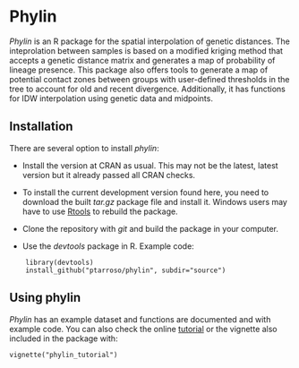 # Phylin

*Phylin* is an R package for the spatial interpolation of genetic distances. The inteprolation between samples is based on a modified kriging method that accepts a genetic distance matrix and generates a map of probability of lineage presence. This package also offers tools to generate a map of potential contact zones between groups with user-defined thresholds in the tree to account for old and recent divergence. Additionally, it has functions for IDW interpolation using genetic data and midpoints.

## Installation

There are several option to install *phylin*:

- Install the version at CRAN as usual. This may not be the latest, latest version but it already passed all CRAN checks.

- To install the current development version found here, you need to download the built *tar.gz* package file and install it. Windows users may have to use [Rtools](https://cran.r-project.org/bin/windows/Rtools/) to rebuild the package.

- Clone the repository with *git* and build the package in your computer. 

- Use the *devtools* package in R. Example code:

```
    library(devtools)
    install_github("ptarroso/phylin", subdir="source")
```

## Using phylin

*Phylin* has an example dataset and functions are documented and with example code. You can also check the online [tutorial](http://webpages.icav.up.pt/pessoas/ptarroso/phylin/phylin.html) or the vignette also included in the package with:

```
vignette("phylin_tutorial")
```


